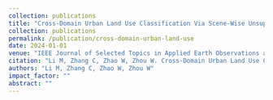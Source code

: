 ```yaml
---
collection: publications
title: "Cross-Domain Urban Land Use Classification Via Scene-Wise Unsupervised Multi-Source Domain Adaptation With Transformer"
collection: publications
permalink: /publication/cross-domain-urban-land-use
date: 2024-01-01
venue: "IEEE Journal of Selected Topics in Applied Earth Observations and Remote Sensing"
citation: "Li M, Zhang C, Zhao W, Zhou W. Cross-Domain Urban Land Use Classification Via Scene-Wise Unsupervised Multi-Source Domain Adaptation With Transformer. IEEE Journal of Selected Topics in Applied Earth Observations and Remote Sensing, 2024."
authors: "Li M, Zhang C, Zhao W, Zhou W"
impact_factor: ""
abstract: ""
---
```

